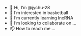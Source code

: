 - 👋 Hi, I’m @jychu-28
- 👀 I’m interested in basketball
- 🌱 I’m currently learning lncRNA
- 💞️ I’m looking to collaborate on ...
- 📫 How to reach me ...

<!---
jychu-28/jychu-28 is a ✨ special ✨ repository because its `README.md` (this file) appears on your GitHub profile.
You can click the Preview link to take a look at your changes.
--->
